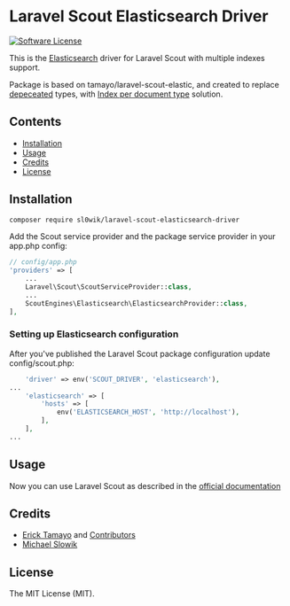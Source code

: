 # Laravel Scout Elasticsearch Driver

[![Software License](https://img.shields.io/badge/license-MIT-brightgreen.svg?style=flat-square)](LICENSE.md)

This is the [Elasticsearch](https://www.elastic.co/products/elasticsearch) driver for Laravel Scout with multiple indexes support.

Package is based on tamayo/laravel-scout-elastic, and created to replace [depeceated](https://www.elastic.co/guide/en/elasticsearch/reference/master/removal-of-types.html) types, with [Index per document type](https://www.elastic.co/guide/en/elasticsearch/reference/master/removal-of-types.html#_index_per_document_type) solution.

## Contents

- [Installation](#installation)
- [Usage](#usage)
- [Credits](#credits)
- [License](#license)

## Installation

``` bash
composer require sl0wik/laravel-scout-elasticsearch-driver
```

Add the Scout service provider and the package service provider in your app.php config:

```php
// config/app.php
'providers' => [
    ...
    Laravel\Scout\ScoutServiceProvider::class,
    ...
    ScoutEngines\Elasticsearch\ElasticsearchProvider::class,
],
```

### Setting up Elasticsearch configuration

After you've published the Laravel Scout package configuration update config/scout.php:

```php
    'driver' => env('SCOUT_DRIVER', 'elasticsearch'),
...
    'elasticsearch' => [
        'hosts' => [
            env('ELASTICSEARCH_HOST', 'http://localhost'),
        ],
    ],
...
```

## Usage

Now you can use Laravel Scout as described in the [official documentation](https://laravel.com/docs/5.4/scout)

## Credits

- [Erick Tamayo](https://github.com/ericktamayo) and [Contributors](https://github.com/ErickTamayo/laravel-scout-elastic/contributors)
- [Michael Slowik](https://github.com/ericktamayo)

## License

The MIT License (MIT).